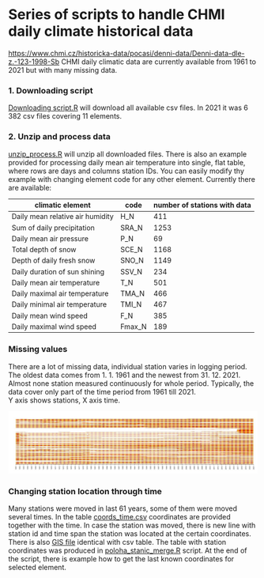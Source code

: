 # Series of scripts to handle CHMI daily climate historical data
  
https://www.chmi.cz/historicka-data/pocasi/denni-data/Denni-data-dle-z.-123-1998-Sb CHMI daily climatic data are currently available from 1961 to 2021 but with many missing data.
  
### 1. Downloading script
[Downloading script.R](./downloading_script.R) will download all available csv files. In 2021 it was 6 382 csv files covering 11 elements. 

### 2. Unzip and process data
[unzip_process.R](./unzip_process.R) will unzip all downloaded files. There is also an example provided for processing daily mean air temperature into single, flat table, where rows are days and columns station IDs. You can easily modify thy example with changing element code for any other element. Currently there are available:

| climatic element                 |code  | number of stations with data |
|----------------------------------|------|------------------------------|
| Daily mean relative air humidity |H_N   | 411                          |
| Sum of daily precipitation       |SRA_N | 1253                         |
| Daily mean air pressure          |P_N   | 69                           |
| Total depth of snow              |SCE_N | 1168                         |
| Depth of daily fresh snow        |SNO_N | 1149                         |
| Daily duration of sun shining    |SSV_N | 234                          |
| Daily mean air temperature       |T_N   | 501                          |
| Daily maximal air temperature    |TMA_N | 466                          |
| Daily minimal air temperature    |TMI_N | 467                          |
| Daily mean  wind speed           |F_N   | 385                          |
| Daily maximal wind speed         |Fmax_N| 189                          |


### Missing values
There are a lot of missing data, individual station varies in logging period. The oldest data comes from 1. 1. 1961 and the newest from 31. 12. 2021. Almost none station measured continuously for whole period. Typically, the data cover only part of the time period from 1961 till 2021.    
Y axis shows stations, X axis time.

![image of missing data](airTmean.jpg)


### Changing station location through time
Many stations were moved in last 61 years, some of them were moved several times. In the table [coords_time.csv](./coords_time.csv) coordinates are provided together with the time. In case the station was moved, there is new line with station id and time span the station was located at the certain coordinates. There is also [GIS file](./coords_time.gpkg)  identical with csv table. The table with station coordinates was produced in [poloha_stanic_merge.R](./poloha_stanic_merge.R) script. At the end of the script, there is example how to get the last known coordinates for selected element.   

